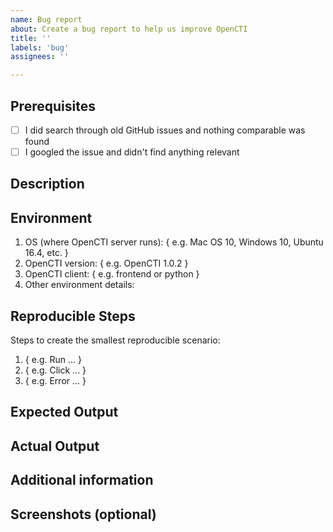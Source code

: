 ```yaml
---
name: Bug report
about: Create a bug report to help us improve OpenCTI
title: ''
labels: 'bug'
assignees: ''

---
```


## Prerequisites

- [ ] I did search through old GitHub issues and nothing comparable was found
- [ ] I googled the issue and didn't find anything relevant

## Description

<!-- Please provide a clear and concise description of the bug. -->

## Environment

1. OS (where OpenCTI server runs): { e.g. Mac OS 10, Windows 10, Ubuntu 16.4, etc. }
2. OpenCTI version: { e.g. OpenCTI 1.0.2 }
3. OpenCTI client: { e.g. frontend or python }
4. Other environment details:

## Reproducible Steps

Steps to create the smallest reproducible scenario:
1. { e.g. Run ... }
2. { e.g. Click ... }
3. { e.g. Error ... }

## Expected Output

<!-- Please describe what you expected to happen. -->

## Actual Output

<!-- Please describe what actually happened. -->
 
## Additional information

<!-- Any additional information, including logs or screenshots if you have any. -->

## Screenshots (optional)
